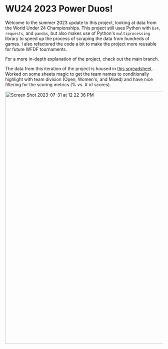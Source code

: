 # WU24 2023 Power Duos!
Welcome to the summer 2023 update to this project, looking at data from the World Under 24 Championships. This project still uses Python with `bs4`, `requests`, and `pandas`, but also makes use of Python's `multiprocessing` library to speed up the process of scraping the data from hundreds of games. I also refactored the code a bit to make the project more reusable for future WFDF tournaments.

For a more in-depth explanation of the project, check out the main branch.

The data from this iteration of the project is housed in [this spreadsheet](https://docs.google.com/spreadsheets/d/1pimbqxY_FZxargUp5606RaP8UmOqyoQSswoxYjXYtrw/edit?usp=sharing). Worked on some sheets magic to get the team names to conditionally highlight with team division (Open, Women's, and Mixed) and have nice filtering for the scoring metrics (% vs. # of scores).

<img width="806" alt="Screen Shot 2023-07-31 at 12 22 36 PM" src="https://github.com/liliwilson/wucc2022-webscrape/assets/56806227/02a6be92-8bbb-480c-a7b2-747826dd2378">
